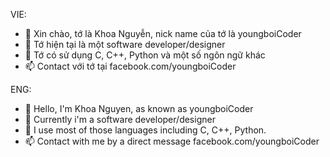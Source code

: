 VIE:
- 👋 Xin chào, tớ là Khoa Nguyễn, nick name của tớ là youngboiCoder
- 👀 Tớ hiện tại là một software developer/designer
- 🌱 Tớ có sử dụng C, C++, Python và một số ngôn ngữ khác
- 📫 Contact với tớ tại facebook.com/youngboiCoder

ENG:
- 👋 Hello, I'm Khoa Nguyen, as known as youngboiCoder
- 👀 Currently i'm a software developer/designer
- 🌱 I use most of those languages including C, C++, Python.
- 📫 Contact with me by a direct message facebook.com/youngboiCoder
